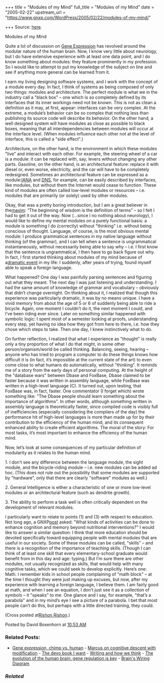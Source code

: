 +++
title = "Modules of my Mind"
full_title = "Modules of my Mind"
date = "2005-02-22"
upstream_url = "https://www.gnxp.com/WordPress/2005/02/22/modules-of-my-mind/"

+++
Source: [here](https://www.gnxp.com/WordPress/2005/02/22/modules-of-my-mind/).

Modules of my Mind

Quite a lot of discussion on [Gene Expression](https://www.gnxp.com/) has revolved around the modular nature of the human brain. Now, I know very little about neurology, but I do have extensive experience with at least one data point, and I do know something about modules: they feature prominently in my profession. So I would like to attempt to put my knowledge of the subject on line and see if anything more general can be learned from it.

I earn my living designing software systems, and I work with the concept of a module every day. In fact, I think of systems as being composed of only two things: modules and architecture. The perfect module is what we in the industry call a "black box" – one which is so completely defined by its interfaces that its inner workings need not be known. This is not as clean a definition as it may, at first, appear: interfaces can be very complex. At the extreme, a module’s behavior can be so complex that nothing less than publishing its source code will describe its behavior. On the other hand, a well designed system will have modules as close as possible to black boxes, meaning that all interdependencies between modules will occur at the interface level. (When modules influence each other not at the level of interface, this is called a "side effect".)

Architecture, on the other hand, is the environment in which these modules "live" and interact with each other. For example, the steering wheel of a car is a module: it can be replaced with, say, levers without changing any other parts. Gasoline, on the other hand, is an architectural feature: replace it with diesel or, even worse, electricity, and the car will have to be completely redesigned. Sometimes an architectural feature can be expressed as a module:[IANA](http://www.iana.org/) and [DNS](http://www.dns.net/dnsrd/), for example, can be easily described by interfaces, like modules, but without them the Internet would cease to function. These kind of modules are often called low-level modules or resources – i.e. modules that are primarily (or solely) used by other modules.

Okay, that was a pretty boring introduction, but I am a great believer in the[maxim](http://www.rishon-rishon.com/archives/2004_10.php#049522): “The beginning of wisdom is the definition of terms” – so I felt I had to get it out of the way. Now (…since I no nothing about neurology), I would like to define my mental modules on a purely functional basis: a module is something I do (correctly) without "thinking" i.e. without being conscious of thought. Language, of course, is the most obvious mental module: I produce grammatical sentences in my native language without thinking (of the grammar), and I can tell when a sentence is ungrammatical instantaneously, without necessarily being able to say why – i.e. I first know that the sentence is ungrammatical, I then have to go back figure out why. In fact, I first started thinking about modules of my mind because of a[dramatic event](http://www.rishon-rishon.com/archives/2005_01.php#063238) in my life: I suddenly, after years of trying, found myself able to speak a foreign language.

What happened? One day I was painfully parsing sentences and figuring out what they meant. The next day I was just listening and understanding. I had the same amount of knowledge of grammar and vocabulary – obviously that didn’t change overnight. On thinking about it, I realized that though this experience was particularly dramatic, it was by no means unique. I have a vivid memory from about the age of 5 or 6 of suddenly being able to ride a bicycle. Again, one moment I couldn’t do it, the next moment I could, and I’ve been riding ever since. Later on something similar happened with symbolic logic: I spent most of a semester looking at proofs, understanding every step, yet having no idea how they got from here to there, i.e. how they chose which steps to take. Then one day, I knew instinctively what to do.

On further reflection, I realized that what I experience as "thought" is really only a tiny proportion of what I do that might, in some other person/organism/world be called thinking. Balancing, seeing, hearing – anyone who has tried to program a computer to do these things knows how difficult it is (in fact, it’s impossible at the current state of the art) to even come close to what humans do automatically, without "thinking". It reminds me of a story from the early days of personal computing. At the height of the "database wars" between Dbase and FoxBase, Dbase claimed to be faster because it was written in assembly language, while FoxBase was written in a high-level language (C). It turned out, upon testing, that FoxBase was, in fact, faster. One commentator (I forget which) wrote something like: "The Dbase people should learn something about the importance of algorithms". In other words, although something written in assembly language is theoretically faster, since compiled code is visibly full of inefficiencies (especially considering the compliers of the day) the performance hit of high-level languages is more than made up for by their contribution to the efficiency of the human mind, and its consequent enhanced ability to create efficient algorithms. The moral of the story: For most tasks, it’s most important to enhance the efficiency of the human mind.

Now, let’s look at some consequences of my particular definition of modularity as it relates to the human mind.

1\. I don’t see any difference between the language module, the sight module, and the bicycle-riding module – i.e. new modules can be added ad hoc. (This does not rule out the possibility that some modules are supported by "hardware", only that there are clearly "software" modules as well.)

2\. General Intelligence is either a characteristic of one or more low-level modules or an architectural feature (such as dendrite growth).

3\. The ability to perform a task well is often critically dependent on the development of relevant modules.

I particularly want to relate to points (1) and (3) with respect to education. Not long ago, a GNXP[post](https://www.gnxp.com/MT2/archives/003389.html) asked: "What kinds of activities can be done to enhance cognition and memory beyond nutritional interventions?" I would like to answer a similar question: I think that more education should be devoted specifically toward equipping people with mental modules that are useful in our society. Some of these modules can be called, "skills" – and there is a recognition of the importance of teaching skills. (Though I can think of at least one skill that every elementary-school graduate would benefit from in this day and age: typing.) But I’m sure there are other modules, not usually recognized as skills, that would help with many cognitive tasks, which we could seek to develop explicitly. Here’s one: Math. I remember kids in school people complaining of "math block" – at the time I thought they were just making up excuses, but now, after my experience with learning a foreign language, I believe them. I am fairly good at math, and when I see an equation, I don’t just see it as a collection of symbols – it "speaks" to me. One glance and I say, for example, "that’s a parabola" and in my mind’s eye I see a picture of a parabola. I bet that most people can’t do this, but perhaps with a little directed training, they could.

(Cross posted at[Rishon Rishon](http://www.rishon-rishon.com/archives/2005_02.php#068576).)

Posted by David Boxenhorn at [10:53 AM](https://www.gnxp.com/MT2/archives/003636.html) [](http://js-kit.com/api/static/pop_comments?ref=http://gnxp.com&path=/3636?url=http://www.gnxp.com/MT2/archives/003636.html&thetime=%20022205&MT=true)

### Related Posts:

- [Gene expression, chimp vs.
  human](https://www.gnxp.com/WordPress/2006/11/13/gene-expression-chimp-vs-human/) - [Marcus on cognitive descent with
  modification](https://www.gnxp.com/WordPress/2006/03/11/marcus-on-cognitive-descent-with-modification/) - [The devo book I
  want](https://www.gnxp.com/WordPress/2006/09/15/the-devo-book-i-want/) - [Writing and how we
  think](https://www.gnxp.com/WordPress/2007/06/25/writing-and-how-we-think/) - [The evolution of the human brain: gene regulation is
  key](https://www.gnxp.com/WordPress/2007/01/02/the-evolution-of-the-human-brain-gene-regulation-is-key/) - [Brain's Wiring
  Diagram](https://www.gnxp.com/WordPress/2005/03/01/brain-s-wiring-diagram/)

### *Related*

[](https://www.addtoany.com/add_to/facebook?linkurl=https%3A%2F%2Fwww.gnxp.com%2FWordPress%2F2005%2F02%2F22%2Fmodules-of-my-mind%2F&linkname=Modules%20of%20my%20Mind "Facebook")[](https://www.addtoany.com/add_to/twitter?linkurl=https%3A%2F%2Fwww.gnxp.com%2FWordPress%2F2005%2F02%2F22%2Fmodules-of-my-mind%2F&linkname=Modules%20of%20my%20Mind "Twitter")[](https://www.addtoany.com/add_to/email?linkurl=https%3A%2F%2Fwww.gnxp.com%2FWordPress%2F2005%2F02%2F22%2Fmodules-of-my-mind%2F&linkname=Modules%20of%20my%20Mind "Email")[](https://www.addtoany.com/share)
